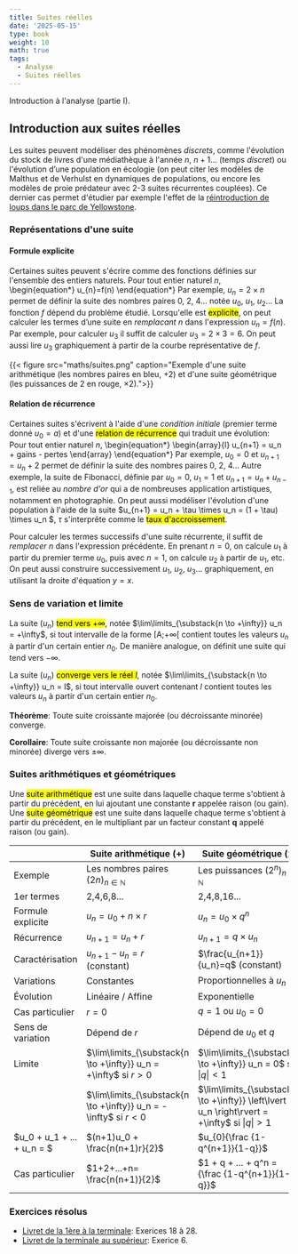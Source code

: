 ```yaml
---
title: Suites réelles
date: '2025-05-15'
type: book
weight: 10
math: true
tags:
  - Analyse
  - Suites réelles
---
```


Introduction à l'analyse (partie I).

<!--more-->

## Introduction aux suites réelles

Les suites peuvent modéliser des phénomènes <i>discrets</i>, comme l'évolution du stock de livres d'une médiathèque à l'année $n$, $n+1$... (temps <i>discret</i>) ou l'évolution d’une population en écologie (on peut citer les modèles de Malthus et de Verhulst en dynamiques de populations, ou encore les modèles de proie prédateur avec 2-3 suites récurrentes couplées). Ce dernier cas permet d'étudier par exemple l'effet de la [réintroduction de loups dans le parc de Yellowstone](https://www.sciencesetavenir.fr/animaux/biodiversite/le-retour-des-loups-dans-le-parc-de-yellowstone-profite-aux-arbres_184003).
 
### Représentations d'une suite

#### Formule explicite
Certaines suites peuvent s'écrire comme des fonctions définies sur l'ensemble des entiers naturels. Pour tout entier naturel $n$,
\begin{equation*}
    u_{n}=f(n)
\end{equation*}
Par exemple, $u_n=2 \times n$ permet de définir la suite des nombres paires 0, 2, 4... notée $u_0$, $u_1$, $u_2$... La fonction $f$ dépend du problème étudié. Lorsqu'elle est <mark>explicite</mark>, on peut calculer les termes d’une suite en <i>remplacant</i> $n$ dans l'expression $u_n = f(n)$. Par exemple, pour calculer $u_3$ il suffit de calculer $u_3=2 \times 3 = 6$. On peut aussi lire $u_3$ graphiquement à partir de la courbe représentative de $f$.

{{< figure src="maths/suites.png" caption="Exemple d'une suite arithmétique (les nombres paires en bleu, $+2$) et d'une suite géométrique (les puissances de 2 en rouge, $\times 2$).">}}

#### Relation de récurrence
Certaines suites s'écrivent à l'aide d'une <i>condition initiale</i> (premier terme donné $u_0 = a$) et d'une <mark>relation de récurrence</mark> qui traduit une évolution: Pour tout entier naturel $n$,
\begin{equation*}
  \begin{array}{l}
    u_{n+1} = u_n + gains - pertes
  \end{array}
\end{equation*}
Par exemple, $u_{0}=0$ et $u_{n+1} = u_n +2$ permet de définir la suite des nombres paires 0, 2, 4... Autre exemple, la suite de Fibonacci, définie par $u_0=0$, $u_1=1$ et $u_{n+1}=u_{n}+u_{n-1}$, est reliée au <i>nombre d'or</i> qui a de nombreuses application artistiques, notamment en photographie.
On peut aussi modéliser l'évolution d'une population à l'aide de la suite $u_{n+1} = u_n + \tau \times u_n = (1 + \tau) \times u_n $, $\tau$ s'interprête comme le <mark>taux d'accroissement</mark>.


Pour calculer les termes successifs d'une suite récurrente, il suffit de <i>remplacer</i> $n$ dans l'expression précédente. En prenant $n=0$, on calcule $u_{1}$ à partir du premier terme $u_0$, puis avec $n=1$, on calcule $u_{2}$ à partir de $u_1$, etc. On peut aussi construire successivement $u_1$, $u_2$, $u_3$... graphiquement, en utilisant la droite d'équation $y=x$.

### Sens de variation et limite

La suite $(u_n)$ <mark>tend vers $+ \infty$</mark>, notée $\lim\limits_{\substack{n \to +\infty}} u_n = +\infty$, si tout intervalle de la forme [A;$+\infty$[ contient toutes les valeurs $u_n$ à partir d'un certain entier $n_0$. De manière analogue, on définit une suite qui tend vers $-\infty$.

La suite $(u_n)$ <mark>converge vers le réel $l$</mark>, notée $\lim\limits_{\substack{n \to +\infty}} u_n = l$, si tout intervalle ouvert contenant $l$ contient toutes les valeurs $u_n$ à partir d'un certain entier $n_0$.

<b>Théorème</b>: Toute suite croissante majorée (ou décroissante minorée) converge.

<b>Corollaire</b>: Toute suite croissante non majorée (ou décroissante non minorée) diverge vers $\pm \infty$.

### Suites arithmétiques et géométriques

Une <mark>suite arithmétique</mark> est une suite dans laquelle chaque terme s'obtient à partir du précédent, en lui ajoutant une constante $\textbf{r}$ appelée raison (ou gain). 
Une <mark>suite géométrique</mark> est une suite dans laquelle chaque terme s'obtient à partir du précédent, en le multipliant par un facteur constant $\textbf{q}$ appelé raison (ou gain). 


|  | Suite arithmétique (+) | Suite géométrique (x) |
|---|---|---|
| Exemple | Les nombres paires $(2n)_{n\in\mathbb{N}}$ | Les puissances $(2^n)_{n\in\mathbb{N}}$ |
| 1er termes | 2,4,6,8... | 2,4,8,16... |
| Formule explicite | $u_{n}=u_{0}+n \times  r$ | $u_{n}=u_{0}\times q^{n}$ |
| Récurrence | $u_{n+1}=u_{n}+r$ | $u_{n+1}=q\times u_{n}$ |
| Caractérisation | $u_{n+1}-u_n=r$ (constant) | $\frac{u_{n+1}}{u_n}=q$ (constant) |
| Variations | Constantes | Proportionnelles à $u_n$ |
| Évolution | Linéaire / Affine | Exponentielle |
| Cas particulier | $r=0$  | $q=1$ ou $u_0= 0$ |
| Sens de variation | Dépend de $r$  | Dépend de $u_0$ et $q$ |
| Limite |  $\lim\limits_{\substack{n \to +\infty}} u_n = +\infty$ si $r > 0$ | $\lim\limits_{\substack{n \to +\infty}} u_n = 0$ si $\left\lvert q \right\rvert <1$ |
| | $\lim\limits_{\substack{n \to +\infty}} u_n = -\infty$ si $r < 0$ | $\lim\limits_{\substack{n \to +\infty}} \left\lvert u_n \right\rvert = +\infty$ si $\left\lvert q \right\rvert >1$ | 
|$u_0 + u_1 + ... + u_n = $  | $(n+1)u_0 + \frac{n(n+1)r}{2}$ | $u_{0}{\frac {1-q^{n+1}}{1-q}}$ |
|Cas particulier | $1+2+...+n= \frac{n(n+1)}{2}$ | $1 + q + … + q^n = {\frac {1-q^{n+1}}{1-q}}$ |

### Exercices résolus

- [Livret de la 1ère à la terminale](https://lycee-henri4.com/wp-content/uploads/2024/07/Livret-1ere-Term-2024-07-.pdf): Exerices 18 à 28.
- [Livret de la terminale au supérieur](https://lycee-henri4.com/wp-content/uploads/2022/07/CPES-MATHS.pdf): Exerice 6.